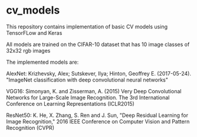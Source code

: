 # cv_models

This repository contains implementation of basic CV models using TensorFLow and Keras

All models are trained on the CIFAR-10 dataset that has 10 image classes of 32x32 rgb images

The implemented models are:

AlexNet: Krizhevsky, Alex; Sutskever, Ilya; Hinton, Geoffrey E. (2017-05-24). "ImageNet classification with deep convolutional neural networks"

VGG16: Simonyan, K. and Zisserman, A. (2015) Very Deep Convolutional Networks for Large-Scale Image Recognition. The 3rd International Conference on Learning Representations (ICLR2015)

ResNet50: K. He, X. Zhang, S. Ren and J. Sun, "Deep Residual Learning for Image Recognition," 2016 IEEE Conference on Computer Vision and Pattern Recognition (CVPR)
